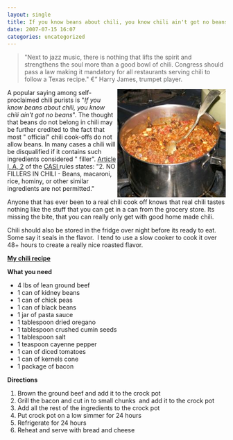 ```yaml
---
layout: single
title: If you know beans about chili, you know chili ain't got no beans
date: 2007-07-15 16:07
categories: uncategorized
---
```


<blockquote>"Next to jazz music, there is nothing that lifts the spirit and strengthens the soul more than a good bowl of chili. Congress should pass a law making it mandatory for all restaurants serving chili to follow a Texas recipe."
€” Harry James, trumpet player.</blockquote>
<a href="/public/uploads/2007/07/600px-pot_of_chili.jpg" title="600px-pot_of_chili.jpg"><img src="/public/uploads/2007/07/600px-pot_of_chili.thumbnail.jpg" alt="600px-pot_of_chili.jpg" align="right" /></a>A popular saying among self-proclaimed chili purists is "<em>If you know beans about chili, you know chili ain't got no beans</em>". The thought that beans do not belong in chili may be further credited to the fact that most "
official" chili cook-offs do not allow beans. In many cases a chili will be disqualified if it contains such ingredients considered "
filler". <a href="http://www.chili.org/documents/CASI%20Official%20Rule%20Book.pdf">Article I, A, 2</a> of the <a href="http://www.chili.org/">CASI </a>rules states: "2. NO FILLERS IN CHILI - Beans, macaroni, rice, hominy, or other similar ingredients are not permitted."

Anyone that has ever been to a real chili cook off knows that real chili tastes nothing like the stuff that you can get in a can from the grocery store. Its missing the bite, that you can really only get with good home made chili.

Chili should also be stored in the fridge over night before its ready to eat. Some say it seals in the flavor.  I tend to use a slow cooker to cook it over 48+ hours to create a really nice roasted flavor.

<u><strong>My chili recipe</strong></u>

<strong>What you need</strong>
<ul>
	<li>4 lbs of lean ground beef</li>
	<li>1 can of kidney beans</li>
	<li>1 can of chick peas</li>
	<li>1 can of black beans</li>
	<li>1 jar of pasta sauce</li>
	<li>1 tablespoon dried oregano</li>
	<li>1 tablespoon crushed cumin seeds</li>
	<li>1 tablespoon salt</li>
	<li>1 teaspoon cayenne pepper</li>
	<li>1 can of diced tomatoes</li>
	<li>1 can of kernels cone</li>
	<li>1 package of bacon</li>
</ul>
<strong>Directions </strong>
<ol>
	<li>Brown the ground beef and add it to the crock pot</li>
	<li>Grill the bacon and cut in to small chunks  and add it to the crock pot</li>
	<li>Add all the rest of the ingredients to the crock pot</li>
	<li>Put crock pot on a low simmer for 24 hours</li>
	<li>Refrigerate for 24 hours</li>
	<li>Reheat and serve with bread and cheese</li>
</ol>
